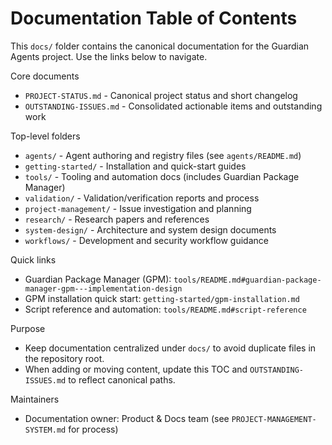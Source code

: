 # Documentation Table of Contents

This `docs/` folder contains the canonical documentation for the Guardian Agents project. Use the links below to navigate.

Core documents
- `PROJECT-STATUS.md` - Canonical project status and short changelog
- `OUTSTANDING-ISSUES.md` - Consolidated actionable items and outstanding work

Top-level folders
- `agents/` - Agent authoring and registry files (see `agents/README.md`)
- `getting-started/` - Installation and quick-start guides
- `tools/` - Tooling and automation docs (includes Guardian Package Manager)
- `validation/` - Validation/verification reports and process
- `project-management/` - Issue investigation and planning
- `research/` - Research papers and references
- `system-design/` - Architecture and system design documents
- `workflows/` - Development and security workflow guidance

 Quick links
 - Guardian Package Manager (GPM): `tools/README.md#guardian-package-manager-gpm---implementation-design`
 - GPM installation quick start: `getting-started/gpm-installation.md`
 - Script reference and automation: `tools/README.md#script-reference`

Purpose
- Keep documentation centralized under `docs/` to avoid duplicate files in the repository root.
- When adding or moving content, update this TOC and `OUTSTANDING-ISSUES.md` to reflect canonical paths.

Maintainers
- Documentation owner: Product & Docs team (see `PROJECT-MANAGEMENT-SYSTEM.md` for process)
